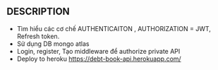 ## DESCRIPTION
- Tìm hiểu các cơ chế AUTHENTICAITON , AUTHORIZATION = JWT, Refresh token.
- Sử dụng DB mongo atlas 
- Login, register, Tạo middleware để authorize private API
- Deploy to heroku
https://debt-book-api.herokuapp.com/
